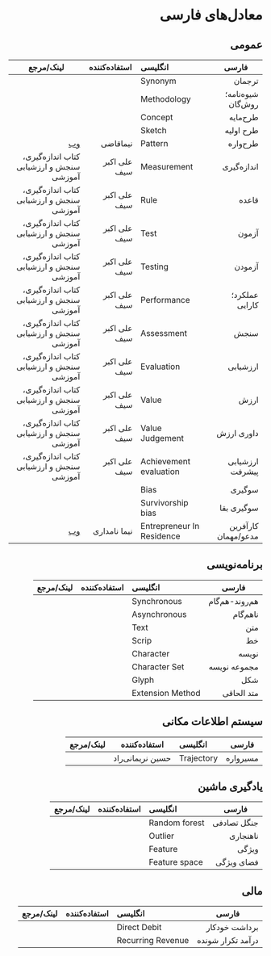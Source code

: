 <div dir="rtl">
 
# معادل‌های فارسی
 
 
## عمومی

فارسی | انگلیسی | استفاده‌کننده | لینک/مرجع
--- | :-- | --- | --- 
ترجمان | Synonym |  
شیوه‌نامه؛ روش‌گان |Methodology |
طرح‌مایه |Concept |
طرح اولیه |Sketch |
طرح‌واره | Pattern | نیماقاضی | [وب](https://www.linkedin.com/posts/nimaghazi_aevaexaep-aewaebahyaesaev-aetaehaeuahy-activity-6889130888496500737-sZAN/) 
اندازه‌گیری  | Measurement‌ | علی اکبر سیف | کتاب اندازه‌گیری، سنجش و ارزشیابی آموزشی
قاعده | Rule | علی اکبر سیف | کتاب اندازه‌گیری، سنجش و ارزشیابی آموزشی 
آزمون | Test | علی اکبر سیف | کتاب اندازه‌گیری، سنجش و ارزشیابی آموزشی
آزمودن | Testing | علی اکبر سیف | کتاب اندازه‌گیری، سنجش و ارزشیابی آموزشی
عملکرد؛ کارایی | Performance | علی اکبر سیف | کتاب اندازه‌گیری، سنجش و ارزشیابی آموزشی
سنجش | Assessment | علی اکبر سیف | کتاب اندازه‌گیری، سنجش و ارزشیابی آموزشی 
ارزشیابی | Evaluation | علی اکبر سیف | کتاب اندازه‌گیری، سنجش و ارزشیابی آموزشی 
ارزش | Value | علی اکبر سیف | کتاب اندازه‌گیری، سنجش و ارزشیابی آموزشی
داوری ارزش | Value Judgement | علی اکبر سیف | کتاب اندازه‌گیری، سنجش و ارزشیابی آموزشی
ارزشیابی پیشرفت | Achievement evaluation | علی اکبر سیف | کتاب اندازه‌گیری، سنجش و ارزشیابی آموزشی
سوگیری | Bias | 
سوگیری بقا | Survivorship bias  | 
کارآفرین مدعو/مهمان | Entrepreneur In Residence | نیما نامداری | [وب](https://www.linkedin.com/posts/nima-namdari_entrepreneur-in-residence-javane-careers-activity-6890986849976819712-9j9q)

## برنامه‌نویسی

فارسی | انگلیسی | استفاده‌کننده | لینک/مرجع
--- | :-- | --- | --- 
هم‌روند-هم‌گام | Synchronous        |
ناهم‌گام      | Asynchronous       |
متن          | Text               |
خط           | Scrip |
نویسه        | Character |
مجموعه نویسه | Character Set | 
شکل          |Glyph | 
متد الحاقی   | Extension Method | 



## سیستم اطلاعات مکانی

فارسی | انگلیسی | استفاده‌کننده | لینک/مرجع
--- | :-- | --- | --- 
مسیرواره | Trajectory | حسین نریمانی‌راد

 ## یادگیری ماشین


فارسی | انگلیسی | استفاده‌کننده | لینک/مرجع
--- | :-- | --- | --- 
جنگل تصادفی | Random forest |
ناهنجاری | Outlier | 
ویژگی | Feature | 
فضای ویژگی | Feature space | 



## مالی

فارسی | انگلیسی | استفاده‌کننده | لینک/مرجع
--- | :-- | --- | --- 
 برداشت خودکار        | Direct Debit               |
 درآمد تکرار شونده    | Recurring Revenue          |
